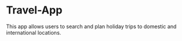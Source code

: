 # Travel-App
This app allows users to search and plan holiday trips to domestic and international locations.
